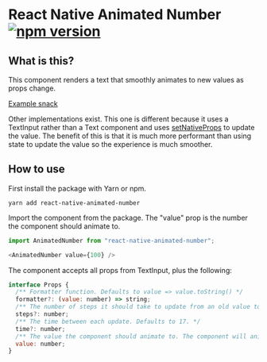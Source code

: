 # React Native Animated Number [![npm version](https://badge.fury.io/js/react-native-animated-number.svg)](https://badge.fury.io/js/react-native-animated-number)

## What is this?
This component renders a text that smoothly animates to new values as props change.

[Example snack](https://snack.expo.io/rk7n_5DIH)

Other implementations exist. This one is different because it uses a TextInput rather than a Text component and uses [setNativeProps](https://facebook.github.io/react-native/docs/direct-manipulation) to update the value. The benefit of this is that it is much more performant than using state to update the value so the experience is much smoother.

## How to use

First install the package with Yarn or npm.

```
yarn add react-native-animated-number
```

Import the component from the package. The "value" prop is the number the component should animate to.

```javascript
import AnimatedNumber from "react-native-animated-number";

<AnimatedNumber value={100} />
```

The component accepts all props from TextInput, plus the following:

```javascript
interface Props {
  /** Formatter function. Defaults to value => value.toString() */
  formatter?: (value: number) => string;
  /** The number of steps it should take to update from an old value to a new value. Defaults to 15 */
  steps?: number;
  /** The time between each update. Defaults to 17. */
  time?: number;
  /** The value the component should animate to. The component will animate to te new value when this prop changes */
  value: number;
}
```
